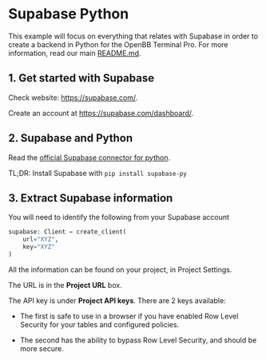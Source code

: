 # Supabase Python

This example will focus on everything that relates with Supabase in order to create a backend in Python for the OpenBB Terminal Pro. For more information, read our main [README.md](/README.md).

## 1. Get started with Supabase

Check website: https://supabase.com/.

Create an account at https://supabase.com/dashboard/.

## 2. Supabase and Python

Read the [official Supabase connector for python](https://supabase.com/docs/reference/python/introduction).

TL;DR: Install Supabase with `pip install supabase-py`

## 3. Extract Supabase information

You will need to identify the following from your Supabase account

```python
supabase: Client = create_client(
    url="XYZ",
    key="XYZ"
)
```

All the information can be found on your project, in Project Settings.

The URL is in the **Project URL** box.

The API key is under **Project API keys**. There are 2 keys available:

- The first is safe to use in a browser if you have enabled Row Level Security for your tables and configured policies.

- The second has the ability to bypass Row Level Security, and should be more secure.